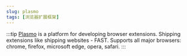 ```yaml
---
slug: plasmo
tags: [浏览器扩展框架]
---
```


:::tip
[Plasmo](https://www.plasmo.com/) is a platform for developing browser extensions. Shipping extensions like shipping websites - FAST. Supports all major browsers: chrome, firefox, microsoft edge, opera, safari.
:::